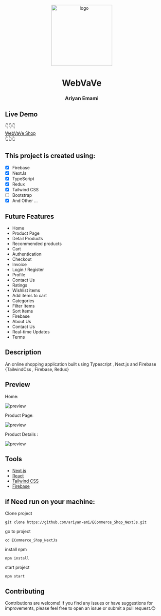 <p align="center">
  <a href="https://tiptopstore.vercel.app">
    <img alt="logo" src="https://webvave.ir/assets/images/anthony.png" width="200" />
  </a>
  <h1 align="center">
    WebVaVe
  </h1>
<h3 align="center">
    Ariyan Emami
  </h3>
</p>

## Live Demo

👇👇👇<br/>
<a href="https://webvave-todo.vercel.app/">WebVaVe Shop</a><br/>
👆👆👆
## This project is created using:

- [x] Firebase
- [x] NextJs
- [x] TypeScript
- [x] Redux
- [x] Tailwind CSS
- [ ] Bootstrap
- [x] And Other ...

## Future Features

- Home
- Product Page
- Detail Products
- Recommended products
- Cart
- Authentication
- Checkout
- Invoice
- Login / Register
- Profile
- Contact Us
- Ratings
- Wishlist items
- Add items to cart
- Categories
- Filter Items
- Sort Items
- Firebase
- About Us 
- Contact Us
- Real-time Updates
- Terms

## Description

An online shopping application built using Typescript , Next.js and Firebase {TailwindCss , Firebase, Redux}

## Preview
Home:

![preview](https://github.com/ariyan-emi/ECommerce_Shop_NextJs/tree/main/Screenshot/Home.gif)

Product Page:

![preview](https://github.com/ariyan-emi/ECommerce_Shop_NextJs/tree/main/Screenshot/ProductPage.gif)

Product Details :

![preview](https://github.com/ariyan-emi/ECommerce_Shop_NextJs/tree/main/Screenshot/ProductDetails.png)


## Tools

- [Next.js](https://nextjs.org)
- [React](https://reactjs.org)
- [Tailwind CSS](https://tailwindcss.com)
- [Firebase](https://firebase.google.com)
 
## if Need run on your machine:

Clone project
```
git clone https://github.com/ariyan-emi/ECommerce_Shop_NextJs.git
```
go to project
```
cd ECommerce_Shop_NextJs
```
install npm
```
npm install
```
start project
```
npm start
```
## Contributing
Contributions are welcome! If you find any issues or have suggestions for improvements, please feel free to open an issue or submit a pull request.😊